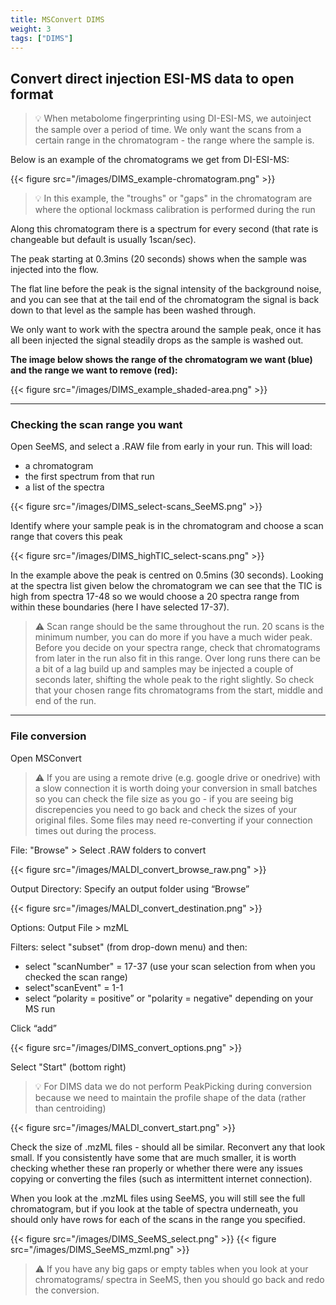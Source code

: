 ```yaml
---
title: MSConvert DIMS
weight: 3
tags: ["DIMS"]
---
```


## Convert direct injection ESI-MS data to open format

> :bulb: When metabolome fingerprinting using DI-ESI-MS, we autoinject the sample over a period of time. We only want the scans from a certain range in the chromatogram - the range where the sample is.

Below is an example of the chromatograms we get from DI-ESI-MS:

{{< figure src="/images/DIMS_example-chromatogram.png" >}}

> :bulb: In this example, the "troughs" or "gaps" in the chromatogram are where the optional lockmass calibration is performed during the run

Along this chromatogram there is a spectrum for every second (that rate is changeable but default is usually 1scan/sec). 

The peak starting at 0.3mins (20 seconds) shows when the sample was injected into the flow. 

The flat line before the peak is the signal intensity of the background noise, and you can see that at the tail end of the chromatogram the signal is back down to that level as the sample has been washed through. 

We only want to work with the spectra around the sample peak, once it has all been injected the signal steadily drops as the sample is washed out. 

**The image below shows the range of the chromatogram we want (blue) and the range we want to remove (red):**

{{< figure src="/images/DIMS_example_shaded-area.png" >}}

---

### Checking the scan range you want

Open SeeMS, and select a .RAW file from early in your run. This will load:
- a chromatogram
- the first spectrum from that run
- a list of the spectra 

{{< figure src="/images/DIMS_select-scans_SeeMS.png" >}}

Identify where your sample peak is in the chromatogram and choose a scan range that covers this peak

{{< figure src="/images/DIMS_highTIC_select-scans.png" >}}

In the example above the peak is centred on 0.5mins (30 seconds). Looking at the spectra list given below the chromatogram we can see that the TIC is high from spectra 17-48 so we would choose a 20 spectra range from within these boundaries (here I have selected 17-37). 

> :warning: Scan range should be the same throughout the run. 20 scans is the minimum number, you can do more if you have a much wider peak. Before you decide on your spectra range, check that chromatograms from later in the run also fit in this range. 
Over long runs there can be a bit of a lag build up and samples may be injected a couple of seconds later, shifting the whole peak to the right slightly. 
So check that your chosen range fits chromatograms from the start, middle and end of the run. 

---

### File conversion

Open MSConvert

> :warning: If you are using a remote drive (e.g. google drive or onedrive) with a slow connection it is worth doing your conversion in small batches so you can check the file size as you go - if you are seeing big discrepencies you need to go back and check the sizes of your original files. Some files may need re-converting if your connection times out during the process.

File: "Browse" > Select .RAW folders to convert

{{< figure src="/images/MALDI_convert_browse_raw.png" >}}

Output Directory: Specify an output folder using “Browse”

{{< figure src="/images/MALDI_convert_destination.png" >}}

Options: Output File > mzML

Filters: select "subset" (from drop-down menu) and then:
- select "scanNumber" = 17-37 (use your scan selection from when you checked the scan range)
- select"scanEvent" = 1-1
- select “polarity = positive” or "polarity = negative" depending on your MS run 

Click “add”

{{< figure src="/images/DIMS_convert_options.png" >}}

Select "Start" (bottom right)

> :bulb: For DIMS data we do not perform PeakPicking during conversion because we need to maintain the profile shape of the data (rather than centroiding)

{{< figure src="/images/MALDI_convert_start.png" >}}

Check the size of .mzML files - should all be similar. Reconvert any that look small. If you consistently have some that are much smaller, it is worth checking whether these ran properly or whether there were any issues copying or converting the files (such as intermittent internet connection).

When you look at the .mzML files using SeeMS, you will still see the full chromatogram, but if you look at the table of spectra underneath, you should only have rows for each of the scans in the range you specified.

{{< figure src="/images/DIMS_SeeMS_select.png" >}}
{{< figure src="/images/DIMS_SeeMS_mzml.png" >}}

> :warning: If you have any big gaps or empty tables when you look at your chromatograms/ spectra in SeeMS, then you should go back and redo the conversion.


